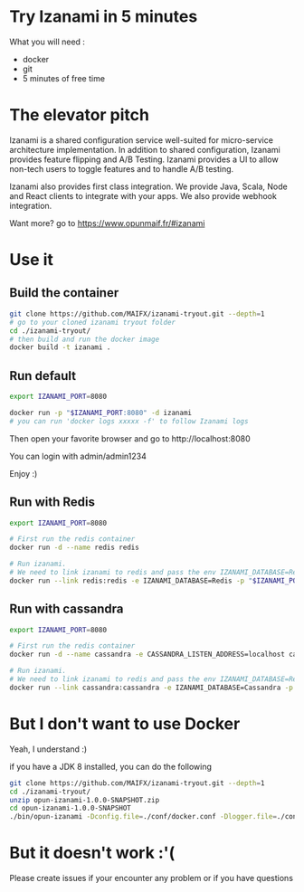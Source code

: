 # Try Izanami in 5 minutes

What you will need :

* docker
* git
* 5 minutes of free time

# The elevator pitch

Izanami is a shared configuration service well-suited for micro-service architecture implementation. In addition to shared configuration, Izanami provides feature flipping and A/B Testing. Izanami provides a UI to allow non-tech users to toggle features and to handle A/B testing.

Izanami also provides first class integration. We provide Java, Scala, Node and React clients to integrate with your apps. We also provide webhook integration.

Want more? go to https://www.opunmaif.fr/#izanami

# Use it

## Build the container

```zsh
git clone https://github.com/MAIFX/izanami-tryout.git --depth=1
# go to your cloned izanami tryout folder
cd ./izanami-tryout/
# then build and run the docker image
docker build -t izanami .
```

## Run default

```zsh
export IZANAMI_PORT=8080

docker run -p "$IZANAMI_PORT:8080" -d izanami
# you can run 'docker logs xxxxx -f' to follow Izanami logs
```

Then open your favorite browser and go to http://localhost:8080

You can login with admin/admin1234

Enjoy :)

## Run with Redis

```zsh
export IZANAMI_PORT=8080

# First run the redis container
docker run -d --name redis redis

# Run izanami.
# We need to link izanami to redis and pass the env IZANAMI_DATABASE=Redis
docker run --link redis:redis -e IZANAMI_DATABASE=Redis -p "$IZANAMI_PORT:8080" -d izanami
```


## Run with cassandra

```zsh
export IZANAMI_PORT=8080

# First run the redis container
docker run -d --name cassandra -e CASSANDRA_LISTEN_ADDRESS=localhost cassandra

# Run izanami.
# We need to link izanami to redis and pass the env IZANAMI_DATABASE=Redis
docker run --link cassandra:cassandra -e IZANAMI_DATABASE=Cassandra -p "$IZANAMI_PORT:8080" -d izanami
```




# But I don't want to use Docker

Yeah, I understand :)

if you have a JDK 8 installed, you can do the following

```zsh
git clone https://github.com/MAIFX/izanami-tryout.git --depth=1
cd ./izanami-tryout/
unzip opun-izanami-1.0.0-SNAPSHOT.zip
cd opun-izanami-1.0.0-SNAPSHOT
./bin/opun-izanami -Dconfig.file=./conf/docker.conf -Dlogger.file=./conf/prod-logger.xml
```

# But it doesn't work :'(

Please create issues if your encounter any problem or if you have questions
